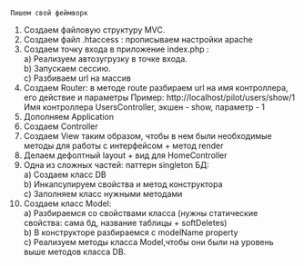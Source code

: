     Пишем свой феймворк
1. Создаем файловую структуру MVC.
2. Создаем файл .htaccess : прописываем настройки apache
3. Создаем точку входа в приложение index.php : \
    a) Реализуем автозугрузку в точке входа. \
    b) Запускаем сессию. \
    с) Разбиваем url на массив
4. Создаем Router: в методе route разбираем url на имя контроллера, его действие и параметры
    Пример: http://localhost/pilot/users/show/1 \
    Имя контроллера UsersController, экшен - show, параметр - 1
5. Дополняем Application
6. Создаем Controller
7. Создаем View таким образом, чтобы в нем были необходимые методы для работы с интерфейсом + метод render
8. Делаем дефолтный layout + вид для HomeController
9. Одна из сложных частей: паттерн singleton БД: \
    a) Создаем класс DB \
    b) Инкапсулируем свойства и метод конструктора \
    c) Заполняем класс нужными методами
10. Создаем класс Model: \
    a) Разбираемся со свойствами класса (нужны статические свойства: сама бд, название таблицы + softDeletes) \
    b) В конструкторе разбираемся с modelName property \
    c) Реализуем методы класса Model,чтобы они были на уровень выше методов класса DB.
    
